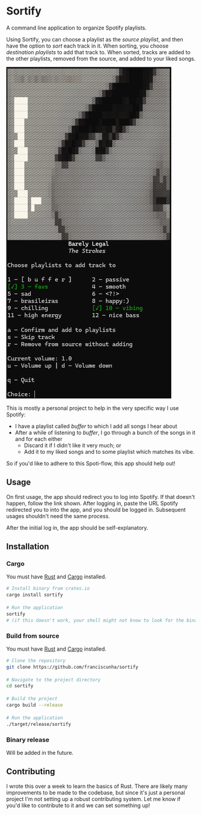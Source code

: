 # Sortify

A command line application to organize Spotify playlists.

Using Sortify, you can choose a playlist as the *source playlist*, and then have the option to *sort* each track in it. When sorting, you choose *destination playlists* to add that track to. When sorted, tracks are added to the other playlists, removed from the source, and added to your liked songs.

![Screenshot](https://raw.githubusercontent.com/franciscunha/sortify/main/screenshot.png)

This is mostly a personal project to help in the very specific way I use Spotify:
- I have a playlist called *buffer* to which I add all songs I hear about
- After a while of listening to *buffer*, I go through a bunch of the songs in it and for each either
  - Discard it if I didn't like it very much; or
  - Add it to my liked songs and to some playlist which matches its vibe.
  
So if you'd like to adhere to this Spoti-flow, this app should help out!

## Usage

On first usage, the app should redirect you to log into Spotify. If that doesn't happen, follow the link shown. After logging in, paste the URL Spotify redirected you to into the app, and you should be logged in. Subsequent usages shouldn't need the same process.

After the initial log in, the app should be self-explanatory.

## Installation

### Cargo

You must have [Rust](https://www.rust-lang.org/) and [Cargo](https://doc.rust-lang.org/cargo/) installed.

```sh
# Install binary from crates.io
cargo install sortify

# Run the application 
sortify
# (if this doesn't work, your shell might not know to look for the binary in ~/.cargo/bin/)
```

### Build from source

You must have [Rust](https://www.rust-lang.org/) and [Cargo](https://doc.rust-lang.org/cargo/) installed.

```sh
# Clone the repository
git clone https://github.com/franciscunha/sortify

# Navigate to the project directory
cd sortify

# Build the project
cargo build --release

# Run the application
./target/release/sortify
```
### Binary release

Will be added in the future.

## Contributing

I wrote this over a week to learn the basics of Rust. There are likely many improvements to be made to the codebase, but since it's just a personal project I'm not setting up a robust contributing system. Let me know if you'd like to contribute to it and we can set something up!